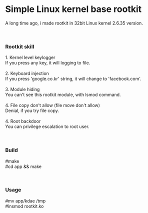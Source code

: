 <h1>Simple Linux kernel base rootkit</h1>
A long time ago, i made rootkit in 32bit Linux kernel 2.6.35 version.<br>
<br>
<br>
<h3>Rootkit skill</h3>
1. Kernel level keylogger<br>
If you press any key, it will logging to file.<br>
<br>
2. Keyboard injection<br>
If you press 'google.co.kr' string, it will change to 'facebook.com'.<br>
<br>
3. Module hiding<br>
You can't see this rootkit module, with lsmod command.<br>
<br>
4. File copy don't allow (file move don't allow)<br>
Denial, if you try file copy.<br>
<br>
4. Root backdoor<br>
You can privilege escalation to root user.<br>
<br>
<br>
<h3>Build</h3>
&#35;make<br>
&#35;cd app && make<br>
<br>
<br>
<h3>Usage</h3>
&#35;mv app/kdae /tmp<br>
&#35;insmod rootkit.ko<br>

